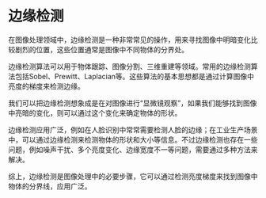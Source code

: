 # 边缘检测

在图像处理领域中，边缘检测是一种非常常见的操作，用来寻找图像中明暗变化比较剧烈的位置，这些位置通常是图像中不同物体的分界处。

边缘检测算法可以用于物体跟踪、图像分割、三维重建等领域。常用的边缘检测算法包括Sobel、Prewitt、Laplacian等。这些算法的基本思想都是通过计算图像中亮度的梯度来检测边缘。

我们可以把边缘检测想象成是在对图像进行“显微镜观察”，如果我们能够找到图像中亮暗的变化，则可以通过这个变化来确定物体的形状。

边缘检测应用广泛，例如在人脸识别中常常需要检测人脸的边缘；在工业生产场景中，可以通过边缘检测来检测物体的形状和大小等信息。不过边缘检测也存在一些问题，例如噪声干扰、多个亮度变化、边缘宽度不一等问题，需要通过多种方法来解决。

综上，边缘检测是图像处理中的必要步骤，它可以通过检测亮度梯度来找到图像中物体的分界线，应用广泛。